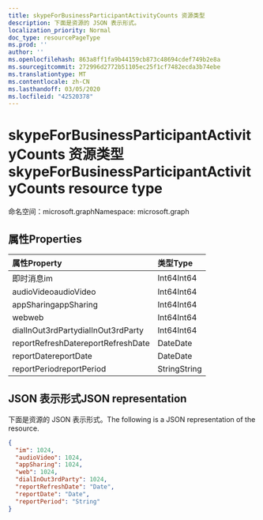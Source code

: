 ```yaml
---
title: skypeForBusinessParticipantActivityCounts 资源类型
description: 下面是资源的 JSON 表示形式。
localization_priority: Normal
doc_type: resourcePageType
ms.prod: ''
author: ''
ms.openlocfilehash: 863a8ff1fa9b44159cb873c48694cdef749b2e8a
ms.sourcegitcommit: 272996d2772b51105ec25f1cf7482ecda3b74ebe
ms.translationtype: MT
ms.contentlocale: zh-CN
ms.lasthandoff: 03/05/2020
ms.locfileid: "42520378"
---
```

# <a name="skypeforbusinessparticipantactivitycounts-resource-type"></a><span data-ttu-id="4067b-103">skypeForBusinessParticipantActivityCounts 资源类型</span><span class="sxs-lookup"><span data-stu-id="4067b-103">skypeForBusinessParticipantActivityCounts resource type</span></span>

<span data-ttu-id="4067b-104">命名空间：microsoft.graph</span><span class="sxs-lookup"><span data-stu-id="4067b-104">Namespace: microsoft.graph</span></span>

## <a name="properties"></a><span data-ttu-id="4067b-105">属性</span><span class="sxs-lookup"><span data-stu-id="4067b-105">Properties</span></span>

| <span data-ttu-id="4067b-106">属性</span><span class="sxs-lookup"><span data-stu-id="4067b-106">Property</span></span>          | <span data-ttu-id="4067b-107">类型</span><span class="sxs-lookup"><span data-stu-id="4067b-107">Type</span></span>   |
| :---------------- | :----- |
| <span data-ttu-id="4067b-108">即时消息</span><span class="sxs-lookup"><span data-stu-id="4067b-108">im</span></span>                | <span data-ttu-id="4067b-109">Int64</span><span class="sxs-lookup"><span data-stu-id="4067b-109">Int64</span></span>  |
| <span data-ttu-id="4067b-110">audioVideo</span><span class="sxs-lookup"><span data-stu-id="4067b-110">audioVideo</span></span>        | <span data-ttu-id="4067b-111">Int64</span><span class="sxs-lookup"><span data-stu-id="4067b-111">Int64</span></span>  |
| <span data-ttu-id="4067b-112">appSharing</span><span class="sxs-lookup"><span data-stu-id="4067b-112">appSharing</span></span>        | <span data-ttu-id="4067b-113">Int64</span><span class="sxs-lookup"><span data-stu-id="4067b-113">Int64</span></span>  |
| <span data-ttu-id="4067b-114">web</span><span class="sxs-lookup"><span data-stu-id="4067b-114">web</span></span>               | <span data-ttu-id="4067b-115">Int64</span><span class="sxs-lookup"><span data-stu-id="4067b-115">Int64</span></span>  |
| <span data-ttu-id="4067b-116">dialInOut3rdParty</span><span class="sxs-lookup"><span data-stu-id="4067b-116">dialInOut3rdParty</span></span> | <span data-ttu-id="4067b-117">Int64</span><span class="sxs-lookup"><span data-stu-id="4067b-117">Int64</span></span>  |
| <span data-ttu-id="4067b-118">reportRefreshDate</span><span class="sxs-lookup"><span data-stu-id="4067b-118">reportRefreshDate</span></span> | <span data-ttu-id="4067b-119">Date</span><span class="sxs-lookup"><span data-stu-id="4067b-119">Date</span></span>   |
| <span data-ttu-id="4067b-120">reportDate</span><span class="sxs-lookup"><span data-stu-id="4067b-120">reportDate</span></span>        | <span data-ttu-id="4067b-121">Date</span><span class="sxs-lookup"><span data-stu-id="4067b-121">Date</span></span>   |
| <span data-ttu-id="4067b-122">reportPeriod</span><span class="sxs-lookup"><span data-stu-id="4067b-122">reportPeriod</span></span>      | <span data-ttu-id="4067b-123">String</span><span class="sxs-lookup"><span data-stu-id="4067b-123">String</span></span> |

## <a name="json-representation"></a><span data-ttu-id="4067b-124">JSON 表示形式</span><span class="sxs-lookup"><span data-stu-id="4067b-124">JSON representation</span></span>

<span data-ttu-id="4067b-125">下面是资源的 JSON 表示形式。</span><span class="sxs-lookup"><span data-stu-id="4067b-125">The following is a JSON representation of the resource.</span></span>

<!-- {
  "blockType": "resource",
  "@odata.type": "microsoft.graph.skypeForBusinessParticipantActivityCounts"
} -->

```json
{
  "im": 1024, 
  "audioVideo": 1024, 
  "appSharing": 1024, 
  "web": 1024, 
  "dialInOut3rdParty": 1024, 
  "reportRefreshDate": "Date", 
  "reportDate": "Date", 
  "reportPeriod": "String"
}
```
